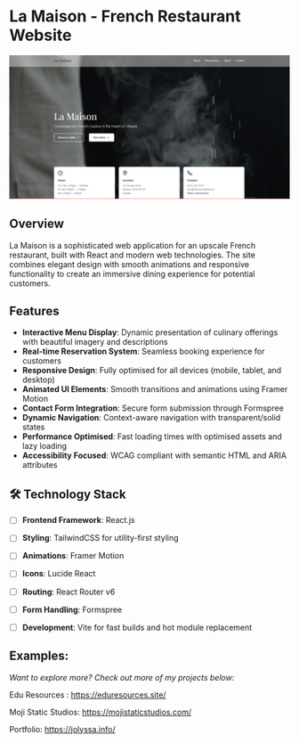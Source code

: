 # La Maison - French Restaurant Website

![](assets/20250208_030621_image.png)

## Overview

La Maison is a sophisticated web application for an upscale French restaurant, built with React and modern web technologies. The site combines elegant design with smooth animations and responsive functionality to create an immersive dining experience for potential customers.

## Features

- **Interactive Menu Display**: Dynamic presentation of culinary offerings with beautiful imagery and descriptions
- **Real-time Reservation System**: Seamless booking experience for customers
- **Responsive Design**: Fully optimised for all devices (mobile, tablet, and desktop)
- **Animated UI Elements**: Smooth transitions and animations using Framer Motion
- **Contact Form Integration**: Secure form submission through Formspree
- **Dynamic Navigation**: Context-aware navigation with transparent/solid states
- **Performance Optimised**: Fast loading times with optimised assets and lazy loading
- **Accessibility Focused**: WCAG compliant with semantic HTML and ARIA attributes

## 🛠 Technology Stack

- [ ] **Frontend Framework**: React.js
- [ ] **Styling**: TailwindCSS for utility-first styling
- [ ] **Animations**: Framer Motion
- [ ] **Icons**: Lucide React
- [ ] **Routing**: React Router v6
- [ ] **Form Handling**: Formspree
- [ ] **Development**: Vite for fast builds and hot module replacement


## Examples:
*Want to explore more? Check out more of my projects below:*

Edu Resources : https://eduresources.site/

Moji Static Studios: https://mojistaticstudios.com/

Portfolio: https://jolyssa.info/
